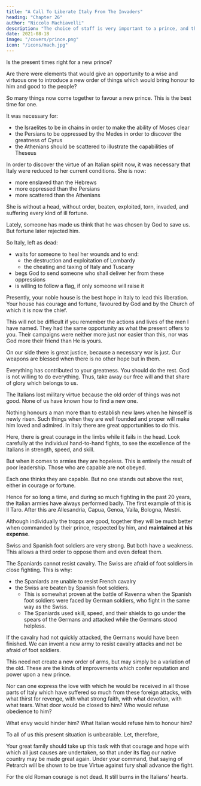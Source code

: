 ```yaml
---
title: "A Call To Liberate Italy From The Invaders"
heading: "Chapter 26"
author: "Niccolo Machiavelli"
description: "The choice of staff is very important to a prince, and they are good or not according to the discrimination of the prince"
date: 2021-08-18
image: "/covers/prince.png"
icon: "/icons/mach.jpg"
---
```




Is the present times right for a new prince? 

Are there were elements that would give an opportunity to a wise and virtuous one to introduce a new order of things which would bring honour to him and good to the people? 

So many things now come together to favour a new prince. This is the best time for one. <!--  more suitable than the present. -->

It was necessary for:
- the Israelites to be in chains in order to make the ability of Moses clear
- the Persians to be oppressed by the Medes in order to discover the greatness of  Cyrus
- the Athenians should be scattered to illustrate the capabilities of Theseus

In order to discover the virtue of an Italian spirit now, it was necessary that Italy were reduced to her current conditions. She is now:
- more enslaved than the Hebrews
- more oppressed than the Persians
- more scattered than the Athenians

She is without a head, without order, beaten, exploited, torn, invaded, and suffering every kind of ill fortune.

Lately, someone has made us think that he was chosen by God to save us. But fortune later rejected him. 

So Italy, left as dead:
- waits for someone to heal her wounds and to end:
  - the destruction and exploitation of Lombardy
  - the cheating and taxing of Italy and Tuscany
- begs God to send someone who shall deliver her from these oppressions
- is willing to follow a flag, if only someone will raise it


Presently, your noble house is the best hope in Italy to lead this liberation. Your house has courage and fortune, favoured by God and by the Church of which it is now the chief. 

This will not be difficult if you remember the actions and lives of the men I have named. They had the same opportunity as what the present offers to you. Their campaigns were neither more just nor easier than this, nor was God more their friend than He is yours.

On our side there is great justice, because a necessary war is just. Our weapons are blessed when there is no other hope but in them.

<!-- Here there is the greatest willingness, and where the willingness is great the difficulties cannot be great if you will only imitate those men to whom I have directed your attention.  -->

<!-- In addition to this, how extraordinary the ways of God have been shown to be, beyond example:
the sea is divided, a cloud has led the way, the rock has poured forth water, it has rained food from heaven.  -->

Everything has contributed to your greatness. You should do the rest. God is not willing to do everything. Thus, take away our free will and that share of glory which belongs to us.

<!-- It is not surprising that none of the Italians mentioned above have been able to achieve all that is expected from your glorious house, and that in so many revolutions in Italy, and in so many campaigns, it has always appeared as if  -->

The Italians lost military virtue because the old order of things was not good. None of us have known how to find a new one. 

Nothing honours a man more than to establish new laws when he himself is newly risen. Such things when they are well founded and proper will make him loved and admired. In Italy there are great opportunities to do this.

Here, there is great courage in the limbs while it fails in the head. Look carefully at the individual hand-to-hand fights, to see the excellence of the Italians in strength, speed, and skill. 

But when it comes to armies they are hopeless. This is entirely the result of poor leadership. Those who are capable are not obeyed.

Each one thinks they are capable. But no one stands out above the rest, either in courage or fortune. 

Hence for so long a time, and during so much fighting in the past 20 years, the Italian armies have always performed badly. The first example of this is Il Taro. After this are Allesandria, Capua, Genoa, Vaila, Bologna, Mestri.

<!-- If, therefore, your great house wishes to follow these remarkable men who have saved their country, it is necessary before all things, as a true foundation for every campaign, to be provided with your own forces, because there can be no more faithful, truer, or better soldiers.  -->

Although individually the tropps are good, together they will be much better when commanded by their prince, respected by him, and **maintained at his expense**.

<!-- Therefore it is necessary to be prepared with such arms, so that you
can be defended against foreigners by Italian courage. -->

Swiss and Spanish foot soldiers are very strong. But both have a weakness. This allows a third order to oppose them and even defeat them. 

The Spaniards cannot resist cavalry. The Swiss are afraid of foot soldiers in close fighting. This is why:
- the Spaniards are unable to resist French cavalry
- the Swiss are beaten by Spanish foot soldiers.
  - This is somewhat proven at the battle of Ravenna when the Spanish foot soldiers were faced by German soldiers, who fight in the same way as the Swiss.
  - The Spaniards used skill, speed, and their shields to go under the spears of the Germans and attacked while the Germans stood helpless. 

If the cavalry had not quickly attacked, the Germans would have been finished. We can invent a new army to resist cavalry attacks and not be afraid of foot soldiers. 

This need not create a new order of arms, but may simply be a variation of the old. These are the kinds of improvements which confer reputation and power upon a
new prince.

<!-- This opportunity, therefore, ought not to be allowed to pass for letting Italy at last see her liberator appear. -->

Nor can one express the love with which he would be received in all those parts of Italy which have suffered so much from these foreign attacks, with what thirst for revenge, with what strong faith, with what devotion, with what tears. What door would be closed to him? Who would refuse obedience to him?

What envy would hinder him? What Italian would refuse him to honour him? 

To all of us this present situation is unbearable. Let, therefore, 

Your great family should take up this task with that courage and hope with which all just causes are undertaken, so that under its flag our native country may be made great again. Under your command, that saying of Petrarch will be shown to be true Virtue against fury shall advance the fight. <!--  And in the battle soon shall put to flight -->

For the old Roman courage is not dead. It still burns in the Italians' hearts.

